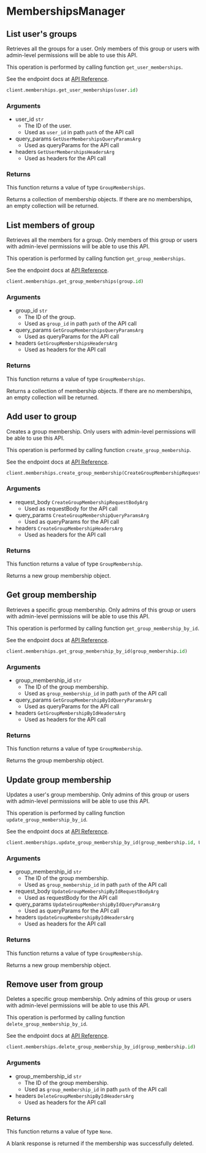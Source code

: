 # MembershipsManager

## List user&#x27;s groups

Retrieves all the groups for a user. Only members of this
group or users with admin-level permissions will be able to
use this API.

This operation is performed by calling function `get_user_memberships`.

See the endpoint docs at
[API Reference](https://developer.box.com/reference/get-users-id-memberships/).

<!-- sample get_users_id_memberships -->
```python
client.memberships.get_user_memberships(user.id)
```

### Arguments

- user_id `str`
  - The ID of the user.
  - Used as `user_id` in path `path` of the API call
- query_params `GetUserMembershipsQueryParamsArg`
  - Used as queryParams for the API call
- headers `GetUserMembershipsHeadersArg`
  - Used as headers for the API call


### Returns

This function returns a value of type `GroupMemberships`.

Returns a collection of membership objects. If there are no
memberships, an empty collection will be returned.


## List members of group

Retrieves all the members for a group. Only members of this
group or users with admin-level permissions will be able to
use this API.

This operation is performed by calling function `get_group_memberships`.

See the endpoint docs at
[API Reference](https://developer.box.com/reference/get-groups-id-memberships/).

<!-- sample get_groups_id_memberships -->
```python
client.memberships.get_group_memberships(group.id)
```

### Arguments

- group_id `str`
  - The ID of the group.
  - Used as `group_id` in path `path` of the API call
- query_params `GetGroupMembershipsQueryParamsArg`
  - Used as queryParams for the API call
- headers `GetGroupMembershipsHeadersArg`
  - Used as headers for the API call


### Returns

This function returns a value of type `GroupMemberships`.

Returns a collection of membership objects. If there are no
memberships, an empty collection will be returned.


## Add user to group

Creates a group membership. Only users with
admin-level permissions will be able to use this API.

This operation is performed by calling function `create_group_membership`.

See the endpoint docs at
[API Reference](https://developer.box.com/reference/post-group-memberships/).

<!-- sample post_group_memberships -->
```python
client.memberships.create_group_membership(CreateGroupMembershipRequestBodyArg(user&#x3D;user, group&#x3D;group))
```

### Arguments

- request_body `CreateGroupMembershipRequestBodyArg`
  - Used as requestBody for the API call
- query_params `CreateGroupMembershipQueryParamsArg`
  - Used as queryParams for the API call
- headers `CreateGroupMembershipHeadersArg`
  - Used as headers for the API call


### Returns

This function returns a value of type `GroupMembership`.

Returns a new group membership object.


## Get group membership

Retrieves a specific group membership. Only admins of this
group or users with admin-level permissions will be able to
use this API.

This operation is performed by calling function `get_group_membership_by_id`.

See the endpoint docs at
[API Reference](https://developer.box.com/reference/get-group-memberships-id/).

<!-- sample get_group_memberships_id -->
```python
client.memberships.get_group_membership_by_id(group_membership.id)
```

### Arguments

- group_membership_id `str`
  - The ID of the group membership.
  - Used as `group_membership_id` in path `path` of the API call
- query_params `GetGroupMembershipByIdQueryParamsArg`
  - Used as queryParams for the API call
- headers `GetGroupMembershipByIdHeadersArg`
  - Used as headers for the API call


### Returns

This function returns a value of type `GroupMembership`.

Returns the group membership object.


## Update group membership

Updates a user&#x27;s group membership. Only admins of this
group or users with admin-level permissions will be able to
use this API.

This operation is performed by calling function `update_group_membership_by_id`.

See the endpoint docs at
[API Reference](https://developer.box.com/reference/put-group-memberships-id/).

<!-- sample put_group_memberships_id -->
```python
client.memberships.update_group_membership_by_id(group_membership.id, UpdateGroupMembershipByIdRequestBodyArg(role&#x3D;UpdateGroupMembershipByIdRequestBodyArgRoleField.ADMIN.value))
```

### Arguments

- group_membership_id `str`
  - The ID of the group membership.
  - Used as `group_membership_id` in path `path` of the API call
- request_body `UpdateGroupMembershipByIdRequestBodyArg`
  - Used as requestBody for the API call
- query_params `UpdateGroupMembershipByIdQueryParamsArg`
  - Used as queryParams for the API call
- headers `UpdateGroupMembershipByIdHeadersArg`
  - Used as headers for the API call


### Returns

This function returns a value of type `GroupMembership`.

Returns a new group membership object.


## Remove user from group

Deletes a specific group membership. Only admins of this
group or users with admin-level permissions will be able to
use this API.

This operation is performed by calling function `delete_group_membership_by_id`.

See the endpoint docs at
[API Reference](https://developer.box.com/reference/delete-group-memberships-id/).

<!-- sample delete_group_memberships_id -->
```python
client.memberships.delete_group_membership_by_id(group_membership.id)
```

### Arguments

- group_membership_id `str`
  - The ID of the group membership.
  - Used as `group_membership_id` in path `path` of the API call
- headers `DeleteGroupMembershipByIdHeadersArg`
  - Used as headers for the API call


### Returns

This function returns a value of type `None`.

A blank response is returned if the membership was
successfully deleted.


